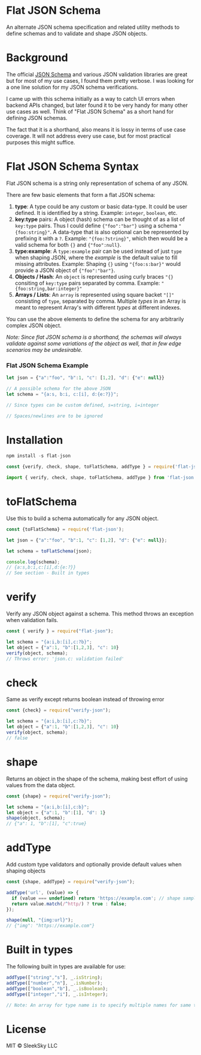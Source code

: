 # Flat JSON Schema

An alternate JSON schema specification and related utility methods to define schemas and to validate and shape JSON objects.

# Background

The official [JSON Schema](https://json-schema.org/) and various JSON validation libraries are great but for most of my use cases, I found them pretty verbose. I was looking for a one line solution for my JSON schema verifications.

I came up with this schema initially as a way to catch UI errors when backend APIs changed, but later found it to be very handy for many other use cases as well. Think of "Flat JSON Schema" as a short hand for defining JSON schemas.

The fact that it is a shorthand, also means it is lossy in terms of use case coverage. It will not address every use case, but for most practical purposes this might suffice.

# Flat JSON Schema Syntax

Flat JSON schema is a string only representation of schema of any JSON.

There are few basic elements that form a flat JSON schema:
1. **type**: A type could be any custom or basic data-type. It could be user defined. It is identified by a string. Example: `integer`, `boolean`, etc.
2. **key:type** pairs: A object (hash) schema can be thought of as a list of `key:type` pairs. Thus I could define `{"foo":"bar"}` using a schema `"{foo:string}"`. A data-type that is also optional can be represented by prefixing it with a `?`. Example: `"{foo:?string}"`, which then would be a valid schema for both `{}` and `{"foo":null}`.
3. **type:example**: A `type:example` pair can be used instead of just `type` when shaping JSON, where the _example_ is the default value to fill missing attributes. Example: Shaping `{}` using `"{foo:s:bar}"` would provide a JSON object of `{"foo":"bar"}`.
4. **Objects / Hash**: An `object` is represented using curly braces  `"{}` consiting of `key:type` pairs separated by comma. Example: `"{foo:string,bar:integer}"`
5. **Arrays / Lists**: An `array` is represented using square backet `"[]"` consisting of `type`, separated by comma. Multiple _types_ in an Array is meant to represent Array's with different _types_ at different indexes.

You can use the above elements to define the schema for any arbitrarily complex JSON object. 

_Note: Since flat JSON schema is a shorthand, the schemas will always validate against some variations of the object as well, that in few edge scenarios may be undesirable._

### Flat JSON Schema Example
```JavaScript
let json = {"a":"foo", "b":1, "c": [1,2], "d": {"e": null}}

// A possible schema for the above JSON
let schema = "{a:s, b:i, c:[i], d:{e:?}}";

// Since types can be custom defined, s=string, i=integer

// Spaces/newlines are to be ignored
```

# Installation

```JavaScript
npm install -s flat-json

const {verify, check, shape, toFlatSchema, addType } = require('flat-json')

import { verify, check, shape, toFlatSchema, addType } from 'flat-json';
```
# toFlatSchema
Use this to build a schema automatically for any JSON object.
```JavaScript
const {toFlatSchema} = require('flat-json');

let json = {"a":"foo", "b":1, "c": [1,2], "d": {"e": null}};

let schema = toFlatSchema(json);

console.log(schema); 
// {a:s,b:i,c:[i],d:{e:?}} 
// See section - Built in types
```

# verify
Verify any JSON object against a schema. This method throws an exception when validation fails.
```JavaScript
const { verify } = require("flat-json");

let schema = "{a:i,b:[i],c:?b}";
let object = {"a":1, "b":[1,2,3], "c": 10}
verify(object, schema); 
// Throws error: 'json.c: validation failed'
```

# check
Same as verify except returns boolean instead of throwing error
```JavaScript
const {check} = require("verify-json");

let schema = "{a:i,b:[i],c:?b}";
let object = {"a":1, "b":[1,2,3], "c": 10}
verify(object, schema); 
// false
```

# shape
Returns an object in the shape of the schema, making best effort of using values from the data object.
```JavaScript
const {shape} = require("verify-json");

let schema = "{a:i,b:[i],c:b}";
let object = {"a":1, "b":[1], "d": 1}
shape(object, schema); 
// {"a": 1, "b":[1], "c":true}
```

# addType
Add custom type validators and optionally provide default values when shaping objects
```JavaScript
const {shape, addType} = require("verify-json");

addType('url', (value) => {
  if (value === undefined) return 'https://example.com'; // shape sample
  return value.match(/^http/) ? true : false;
});

shape(null, "{img:url}");
// {"img": "https://example.com"}
```
# Built in types
The following built in types are available for use:
```JavaScript
addType(["string","s"], _.isString);
addType(["number","n"], _.isNumber);
addType(["boolean","b"], _.isBoolean);
addType(["integer","i"], _.isInteger);

// Note: An array for type name is to specify multiple names for same type.
```
# License

MIT © SleekSky LLC
